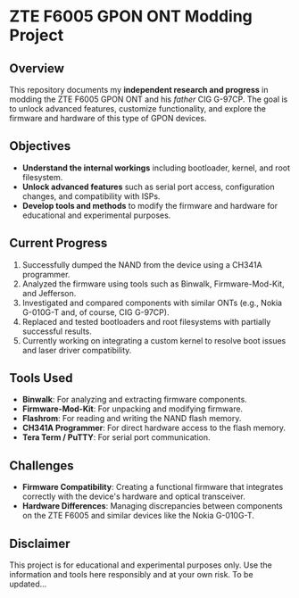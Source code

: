 # ZTE F6005 GPON ONT Modding Project

## Overview
This repository documents my **independent research and progress** in modding the ZTE F6005 GPON ONT and his *father* CIG G-97CP. The goal is to unlock advanced features, customize functionality, and explore the firmware and hardware of this type of GPON devices.

## Objectives
- **Understand the internal workings** including bootloader, kernel, and root filesystem.
- **Unlock advanced features** such as serial port access, configuration changes, and compatibility with ISPs.
- **Develop tools and methods** to modify the firmware and hardware for educational and experimental purposes.

## Current Progress
1. Successfully dumped the NAND from the device using a CH341A programmer.
2. Analyzed the firmware using tools such as Binwalk, Firmware-Mod-Kit, and Jefferson.
3. Investigated and compared components with similar ONTs (e.g., Nokia G-010G-T and, of course, CIG G-97CP).
4. Replaced and tested bootloaders and root filesystems with partially successful results.
5. Currently working on integrating a custom kernel to resolve boot issues and laser driver compatibility.

## Tools Used
- **Binwalk**: For analyzing and extracting firmware components.
- **Firmware-Mod-Kit**: For unpacking and modifying firmware.
- **Flashrom**: For reading and writing the NAND flash memory.
- **CH341A Programmer**: For direct hardware access to the flash memory.
- **Tera Term / PuTTY**: For serial port communication.

## Challenges
- **Firmware Compatibility**: Creating a functional firmware that integrates correctly with the device's hardware and optical transceiver.
- **Hardware Differences**: Managing discrepancies between components on the ZTE F6005 and similar devices like the Nokia G-010G-T.

## Disclaimer
This project is for educational and experimental purposes only. Use the information and tools here responsibly and at your own risk. To be updated...
